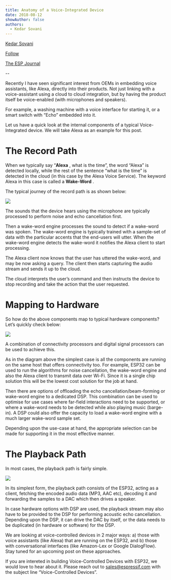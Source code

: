 ```yaml
---
title: Anatomy of a Voice-Integrated Device
date: 2018-08-12
showAuthor: false
authors: 
  - Kedar Sovani
---
```

[Kedar Sovani](https://kedars.medium.com/?source=post_page-----e48703e0ec20--------------------------------)

[Follow](https://medium.com/m/signin?actionUrl=https%3A%2F%2Fmedium.com%2F_%2Fsubscribe%2Fuser%2F1d2175c72923&operation=register&redirect=https%3A%2F%2Fblog.espressif.com%2Fanatomy-of-a-voice-controlled-device-e48703e0ec20&user=Kedar+Sovani&userId=1d2175c72923&source=post_page-1d2175c72923----e48703e0ec20---------------------post_header-----------)

[The ESP Journal](https://blog.espressif.com/?source=post_page-----e48703e0ec20--------------------------------)

--

Recently I have seen significant interest from OEMs in embedding voice assistants, like Alexa, directly into their products. Not just linking with a voice-assistant using a cloud to cloud integration, but by having the product itself be voice-enabled (with microphones and speakers).

For example, a washing machine with a voice interface for starting it, or a smart switch with “Echo” embedded into it.

Let us have a quick look at the internal components of a typical Voice-Integrated device. We will take Alexa as an example for this post.

# The Record Path

When we typically say “__Alexa__ , what is the time”, the word “Alexa” is detected locally, while the rest of the sentence “what is the time” is detected in the cloud (in this case by the Alexa Voice Service). The keyword Alexa in this case is called a __Wake-Word__ .

The typical journey of the record path is as shown below:

![](https://miro.medium.com/v2/resize:fit:640/format:webp/1*WUJ5BoIynnBDwz5x-ZvWDQ.png)

The sounds that the device hears using the microphone are typically processed to perform noise and echo cancellation first.

Then a wake-word engine processes the sound to detect if a wake-word was spoken. The wake-word engine is typically trained with a sample-set of data with the particular accents that the end-users will utter. When the wake-word engine detects the wake-word it notifies the Alexa client to start processing.

The Alexa client now knows that the user has uttered the wake-word, and may be now asking a query. The client then starts capturing the audio stream and sends it up to the cloud.

The cloud interprets the user’s command and then instructs the device to stop recording and take the action that the user requested.

# Mapping to Hardware

So how do the above components map to typical hardware components? Let’s quickly check below:

![](https://miro.medium.com/v2/resize:fit:640/format:webp/1*kRMuLorQuwE45hH8AlUYPQ.png)

A combination of connectivity processors and digital signal processors can be used to achieve this.

As in the diagram above the simplest case is all the components are running on the same host that offers connectivity too. For example, ESP32 can be used to run the algorithms for noise cancellation, the wake-word engine and also the Alexa client to transmit data over Wi-Fi. Since it is a single chip solution this will be the lowest cost solution for the job at hand.

Then there are options of offloading the echo cancellation/beam-forming or wake-word engine to a dedicated DSP. This combination can be used to optimise for use cases where far-field interactions need to be supported, or where a wake-word needs to be detected while also playing music (barge-in). A DSP could also offer the capacity to load a wake-word engine with a much larger wake-word sample set.

Depending upon the use-case at hand, the appropriate selection can be made for supporting it in the most effective manner.

# The Playback Path

In most cases, the playback path is fairly simple.

![](https://miro.medium.com/v2/resize:fit:640/format:webp/1*lhBzdsuTtvXWhwwAH_ySqA.png)

In its simplest form, the playback path consists of the ESP32, acting as a client, fetching the encoded audio data (MP3, AAC etc), decoding it and forwarding the samples to a DAC which then drives a speaker.

In case hardware options with DSP are used, the playback stream may also have to be provided to the DSP for performing acoustic echo cancellation. Depending upon the DSP, it can drive the DAC by itself, or the data needs to be duplicated (in hardware or software) for the DSP.

We are looking at voice-controlled devices in 2 major ways: a) those with voice assistants (like Alexa) that are running on the ESP32, and b) those with conversational interfaces (like Amazon-Lex or Google DialogFlow). Stay tuned for an upcoming post on these approaches.

If you are intereted in building Voice-Controlled Devices with ESP32, we would love to hear about it. Please reach out to sales@espressif.com with the subject line “Voice-Controlled Devices”.
